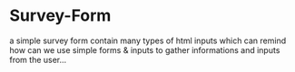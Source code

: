 # Survey-Form
a simple survey form contain many types of html inputs
which can remind how can we use simple forms & inputs to gather informations and inputs from the user...
